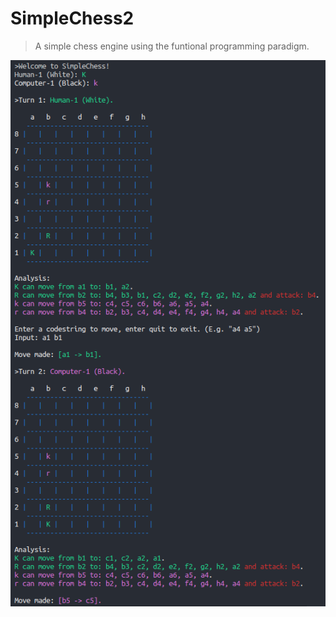 # SimpleChess2
>A simple chess engine using the funtional programming paradigm.


![alt text](screenshot.png)
